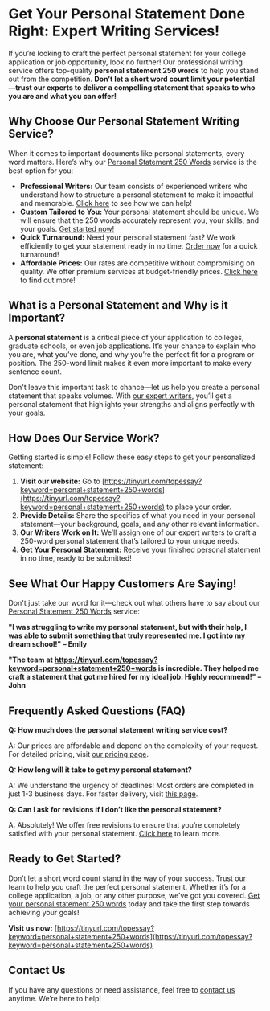 # Get Your Personal Statement Done Right: Expert Writing Services!

If you’re looking to craft the perfect personal statement for your college application or job opportunity, look no further! Our professional writing service offers top-quality **personal statement 250 words** to help you stand out from the competition. **Don’t let a short word count limit your potential—trust our experts to deliver a compelling statement that speaks to who you are and what you can offer!**

## Why Choose Our Personal Statement Writing Service?

When it comes to important documents like personal statements, every word matters. Here’s why our [Personal Statement 250 Words](https://tinyurl.com/topessay?keyword=personal+statement+250+words) service is the best option for you:

- **Professional Writers:** Our team consists of experienced writers who understand how to structure a personal statement to make it impactful and memorable. [Click here](https://tinyurl.com/topessay?keyword=personal+statement+250+words) to see how we can help!
- **Custom Tailored to You:** Your personal statement should be unique. We will ensure that the 250 words accurately represent you, your skills, and your goals. [Get started now!](https://tinyurl.com/topessay?keyword=personal+statement+250+words)
- **Quick Turnaround:** Need your personal statement fast? We work efficiently to get your statement ready in no time. [Order now](https://tinyurl.com/topessay?keyword=personal+statement+250+words) for a quick turnaround!
- **Affordable Prices:** Our rates are competitive without compromising on quality. We offer premium services at budget-friendly prices. [Click here](https://tinyurl.com/topessay?keyword=personal+statement+250+words) to find out more!

## What is a Personal Statement and Why is it Important?

A **personal statement** is a critical piece of your application to colleges, graduate schools, or even job applications. It’s your chance to explain who you are, what you’ve done, and why you’re the perfect fit for a program or position. The 250-word limit makes it even more important to make every sentence count.

Don't leave this important task to chance—let us help you create a personal statement that speaks volumes. With [our expert writers](https://tinyurl.com/topessay?keyword=personal+statement+250+words), you’ll get a personal statement that highlights your strengths and aligns perfectly with your goals.

## How Does Our Service Work?

Getting started is simple! Follow these easy steps to get your personalized statement:

1. **Visit our website:** Go to [https://tinyurl.com/topessay?keyword=personal+statement+250+words](https://tinyurl.com/topessay?keyword=personal+statement+250+words) to place your order.
2. **Provide Details:** Share the specifics of what you need in your personal statement—your background, goals, and any other relevant information.
3. **Our Writers Work on It:** We’ll assign one of our expert writers to craft a 250-word personal statement that’s tailored to your unique needs.
4. **Get Your Personal Statement:** Receive your finished personal statement in no time, ready to be submitted!

## See What Our Happy Customers Are Saying!

Don't just take our word for it—check out what others have to say about our [Personal Statement 250 Words](https://tinyurl.com/topessay?keyword=personal+statement+250+words) service:

**"I was struggling to write my personal statement, but with their help, I was able to submit something that truly represented me. I got into my dream school!" – Emily**

**"The team at https://tinyurl.com/topessay?keyword=personal+statement+250+words is incredible. They helped me craft a statement that got me hired for my ideal job. Highly recommend!" – John**

## Frequently Asked Questions (FAQ)

**Q: How much does the personal statement writing service cost?**

A: Our prices are affordable and depend on the complexity of your request. For detailed pricing, visit [our pricing page](https://tinyurl.com/topessay?keyword=personal+statement+250+words).

**Q: How long will it take to get my personal statement?**

A: We understand the urgency of deadlines! Most orders are completed in just 1-3 business days. For faster delivery, visit [this page](https://tinyurl.com/topessay?keyword=personal+statement+250+words).

**Q: Can I ask for revisions if I don’t like the personal statement?**

A: Absolutely! We offer free revisions to ensure that you’re completely satisfied with your personal statement. [Click here](https://tinyurl.com/topessay?keyword=personal+statement+250+words) to learn more.

## Ready to Get Started?

Don’t let a short word count stand in the way of your success. Trust our team to help you craft the perfect personal statement. Whether it’s for a college application, a job, or any other purpose, we’ve got you covered. [Get your personal statement 250 words](https://tinyurl.com/topessay?keyword=personal+statement+250+words) today and take the first step towards achieving your goals!

**Visit us now:** [https://tinyurl.com/topessay?keyword=personal+statement+250+words](https://tinyurl.com/topessay?keyword=personal+statement+250+words)

## Contact Us

If you have any questions or need assistance, feel free to [contact us](https://tinyurl.com/topessay?keyword=personal+statement+250+words) anytime. We’re here to help!
